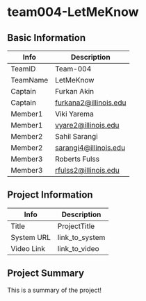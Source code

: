 # team004-LetMeKnow

## Basic Information

|   Info      |        Description     |
| ----------- | ---------------------- |
| TeamID      |        Team-004        |
| TeamName    |         LetMeKnow      |
| Captain     |       Furkan Akin      |
| Captain     |  furkana2@illinois.edu |
| Member1     |       Viki Yarema      |
| Member1     |  vyare2@illinois.edu   |
| Member2     |       Sahil Sarangi    |
| Member2     |  sarangi4@illinois.edu |
| Member3     |       Roberts Fulss    |
| Member3     |  rfulss2@illinois.edu  |

## Project Information

|   Info      |        Description     |
| ----------- | ---------------------- |
|  Title      |       ProjectTitle     |
| System URL  |      link_to_system    |
| Video Link  |      link_to_video     |

## Project Summary

This is a summary of the project!
